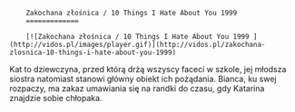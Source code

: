 
        Zakochana złośnica / 10 Things I Hate About You 1999 
        =============
        
        [![Zakochana złośnica / 10 Things I Hate About You 1999 ](http://vidos.pl/images/player.gif)](http://vidos.pl/zakochana-zlosnica-10-things-i-hate-about-you-1999)
        
        
 Kat to dziewczyna, przed którą drżą wszyscy faceci w szkole, jej młodsza siostra natomiast stanowi główny obiekt ich pożądania. Bianca, ku swej rozpaczy, ma zakaz umawiania się na randki do czasu, gdy Katarina znajdzie sobie chłopaka.
    